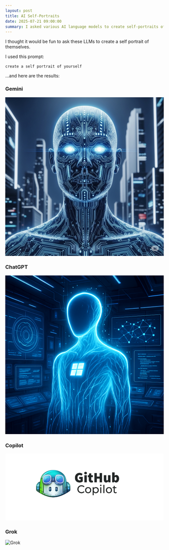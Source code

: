 ```yaml
---
layout: post
title: AI Self-Portraits
date: 2025-07-21 09:00:00
summary: I asked various AI language models to create self-portraits of themselves. Here are the interesting and creative results from Gemini, ChatGPT, Copilot, and Grok.
---
```


I thought it would be fun to ask these LLMs to create a self portrait of themselves. 

I used this prompt:

```
create a self portrait of yourself

```

...and here are the results:

### Gemini

![Gemini](/images/gemini.png)

### ChatGPT

![ChatGPT](/images/chatgpt.png)

### Copilot

![Copilot](/images/copilot.png)

### Grok

![Grok](/images/grok.png)
